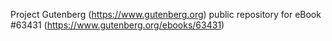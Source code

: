 Project Gutenberg (https://www.gutenberg.org) public repository for eBook #63431 (https://www.gutenberg.org/ebooks/63431)
